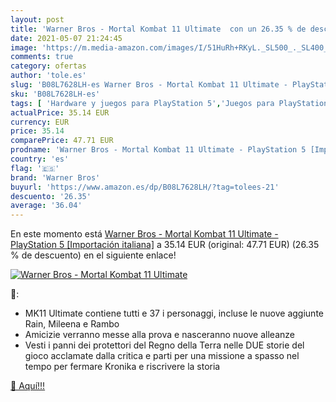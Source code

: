 ```yaml
---
layout: post
title: 'Warner Bros - Mortal Kombat 11 Ultimate  con un 26.35 % de descuento'
date: 2021-05-07 21:24:45
image: 'https://m.media-amazon.com/images/I/51HuRh+RKyL._SL500_._SL400_.jpg'
comments: true
category: ofertas
author: 'tole.es'
slug: 'B08L7628LH-es Warner Bros - Mortal Kombat 11 Ultimate - PlayStation 5...'
sku: 'B08L7628LH-es'
tags: [ 'Hardware y juegos para PlayStation 5','Juegos para PlayStation 5','Videojuegos','playstation','warner bros', ]
actualPrice: 35.14 EUR
currency: EUR
price: 35.14
comparePrice: 47.71 EUR
prodname: 'Warner Bros - Mortal Kombat 11 Ultimate - PlayStation 5 [Importación italiana]'
country: 'es'
flag: '🇪🇸'
brand: 'Warner Bros'
buyurl: 'https://www.amazon.es/dp/B08L7628LH/?tag=tolees-21'
descuento: '26.35'
average: '36.04'
---
```


En este momento está [Warner Bros - Mortal Kombat 11 Ultimate - PlayStation 5 [Importación italiana]](https://www.amazon.es/dp/B08L7628LH/?tag=tolees-21) a 35.14 EUR (original: 47.71 EUR) (26.35 %  de descuento) en el siguiente enlace!

[![Warner Bros - Mortal Kombat 11 Ultimate ](https://m.media-amazon.com/images/I/51HuRh+RKyL._SL500_._SL400_.jpg)](https://www.amazon.es/dp/B08L7628LH/?tag=tolees-21)

🔎:

- MK11 Ultimate contiene tutti e 37 i personaggi, incluse le nuove aggiunte Rain, Mileena e Rambo
- Amicizie verranno messe alla prova e nasceranno nuove alleanze
- Vesti i panni dei protettori del Regno della Terra nelle DUE storie del gioco acclamate dalla critica e parti per una missione a spasso nel tempo per fermare Kronika e riscrivere la storia

[🛒 Aquí!!!](https://www.amazon.es/dp/B08L7628LH/?tag=tolees-21)
